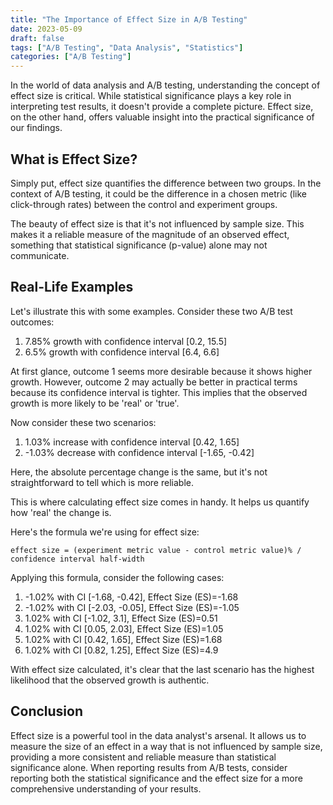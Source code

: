 ```yaml
---
title: "The Importance of Effect Size in A/B Testing"
date: 2023-05-09
draft: false
tags: ["A/B Testing", "Data Analysis", "Statistics"]
categories: ["A/B Testing"]
---
```


In the world of data analysis and A/B testing, understanding the concept of effect size is critical. While statistical significance plays a key role in interpreting test results, it doesn't provide a complete picture. Effect size, on the other hand, offers valuable insight into the practical significance of our findings.

## What is Effect Size?

Simply put, effect size quantifies the difference between two groups. In the context of A/B testing, it could be the difference in a chosen metric (like click-through rates) between the control and experiment groups.

The beauty of effect size is that it's not influenced by sample size. This makes it a reliable measure of the magnitude of an observed effect, something that statistical significance (p-value) alone may not communicate.

## Real-Life Examples

Let's illustrate this with some examples. Consider these two A/B test outcomes:

1. 7.85% growth with confidence interval [0.2, 15.5]
2. 6.5% growth with confidence interval [6.4, 6.6]

At first glance, outcome 1 seems more desirable because it shows higher growth. However, outcome 2 may actually be better in practical terms because its confidence interval is tighter. This implies that the observed growth is more likely to be 'real' or 'true'.

Now consider these two scenarios:

1. 1.03% increase with confidence interval [0.42, 1.65]
2. -1.03% decrease with confidence interval [-1.65, -0.42]

Here, the absolute percentage change is the same, but it's not straightforward to tell which is more reliable.

This is where calculating effect size comes in handy. It helps us quantify how 'real' the change is.

Here's the formula we're using for effect size:

`effect size = (experiment metric value - control metric value)% / confidence interval half-width`

Applying this formula, consider the following cases:

1. -1.02% with CI [-1.68, -0.42], Effect Size (ES)=-1.68
2. -1.02% with CI [-2.03, -0.05], Effect Size (ES)=-1.05
3. 1.02% with CI [-1.02, 3.1], Effect Size (ES)=0.51
4. 1.02% with CI [0.05, 2.03], Effect Size (ES)=1.05
5. 1.02% with CI [0.42, 1.65], Effect Size (ES)=1.68
6. 1.02% with CI [0.82, 1.25], Effect Size (ES)=4.9

With effect size calculated, it's clear that the last scenario has the highest likelihood that the observed growth is authentic.

## Conclusion

Effect size is a powerful tool in the data analyst's arsenal. It allows us to measure the size of an effect in a way that is not influenced by sample size, providing a more consistent and reliable measure than statistical significance alone. When reporting results from A/B tests, consider reporting both the statistical significance and the effect size for a more comprehensive understanding of your results.
